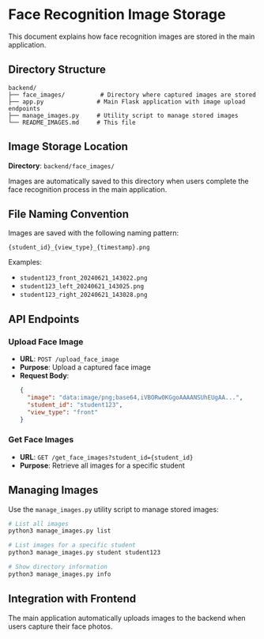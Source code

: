 # Face Recognition Image Storage

This document explains how face recognition images are stored in the main application.

## Directory Structure

```
backend/
├── face_images/          # Directory where captured images are stored
├── app.py               # Main Flask application with image upload endpoints
├── manage_images.py     # Utility script to manage stored images
└── README_IMAGES.md     # This file
```

## Image Storage Location

**Directory**: `backend/face_images/`

Images are automatically saved to this directory when users complete the face recognition process in the main application.

## File Naming Convention

Images are saved with the following naming pattern:
```
{student_id}_{view_type}_{timestamp}.png
```

Examples:
- `student123_front_20240621_143022.png`
- `student123_left_20240621_143025.png`
- `student123_right_20240621_143028.png`

## API Endpoints

### Upload Face Image
- **URL**: `POST /upload_face_image`
- **Purpose**: Upload a captured face image
- **Request Body**:
  ```json
  {
    "image": "data:image/png;base64,iVBORw0KGgoAAAANSUhEUgAA...",
    "student_id": "student123",
    "view_type": "front"
  }
  ```

### Get Face Images
- **URL**: `GET /get_face_images?student_id={student_id}`
- **Purpose**: Retrieve all images for a specific student

## Managing Images

Use the `manage_images.py` utility script to manage stored images:

```bash
# List all images
python3 manage_images.py list

# List images for a specific student
python3 manage_images.py student student123

# Show directory information
python3 manage_images.py info
```

## Integration with Frontend

The main application automatically uploads images to the backend when users capture their face photos. 
